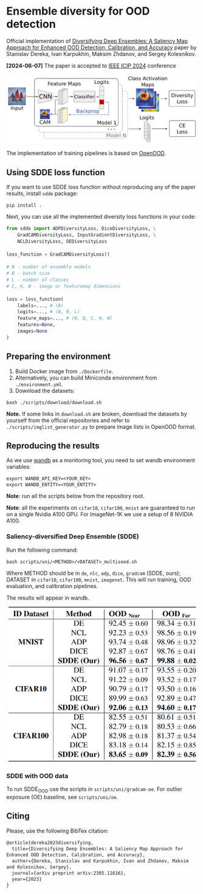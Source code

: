 # Ensemble diversity for OOD detection

Official implementation of [Diversifying Deep Ensembles: A Saliency Map Approach for Enhanced OOD Detection, Calibration, and Accuracy](https://arxiv.org/abs/2305.11616) paper by Stanislav Dereka, Ivan Karpukhin, Maksim Zhdanov, and Sergey Kolesnikov.

**[2024-06-07]** The paper is accepted to [IEEE ICIP 2024](https://2024.ieeeicip.org/) conference

<p align="center">
    <img src="images/sdde.png" alt="drawing" width="500"/>
</p>

The implementation of training pipelines is based on [OpenOOD](https://github.com/Jingkang50/OpenOOD).

## Using SDDE loss function

If you want to use SDDE loss function without reproducing
any of the paper results, install `sdde` package:

```shell
pip install .
```

Next, you can use all the implemented diversity loss functions in your code:

```python
from sdde import ADPDiversityLoss, DiceDiversityLoss, \
    GradCAMDiversityLoss, InputGradientDiversityLoss, \
    NCLDiversityLoss, OEDiversityLoss

loss_function = GradCAMDiversityLoss()

# N - number of ensemble models
# B - batch size
# L - number of classes
# C, H, W - image or featuremap dimensions

loss = loss_function(
    labels=..., # (B)
    logits=..., # (N, B, L)
    feature_maps=..., # (N, B, C, H, W) 
    features=None,
    images=None
)
```

## Preparing the environment

1. Build Docker image from `./Dockerfile`.
2. Alternatively, you can build Miniconda environment from `./environment.yml`.
3. Download the datasets:
```shell
bash ./scripts/download/download.sh
```

**Note.** If some links in `download.sh` are broken, 
download the datasets by yourself from the official
repositories and refer to `./scripts/imglist_generator.py`
to prepare image lists in OpenOOD format.

## Reproducing the results

As we use [wandb](https://wandb.ai/) as a monitoring tool, you need to set wandb environment variables:

```shell
export WANDB_API_KEY=<YOUR_KEY>
export WANDB_ENTITY=<YOUR_ENTITY>
```

**Note**: run all the scripts below from the repository root.

**Note**: all the experiments on `cifar10`, `cifar100`, `mnist` are guaranteed to run on a single Nvidia A100 GPU. For ImageNet-1K we use a setup of 8 NVIDIA A100.

### Saliency-diversified Deep Ensemble (SDDE)

Run the following command:
```shell
bash scripts/uni/<METHOD>/<DATASET>_multiseed.sh
```

Where METHOD should be in `de`, `nlc`, `adp`, `dice`, `gradcam` (SDDE, ours); DATASET in
`cifar10`, `cifar100`, `mnist`, `imagenet`. This will run training, OOD evaluation, and calibration pipelines.

The results will appear in wandb.

<p align="center">
    <img src="images/ood.png" alt="drawing" width="500"/>
</p>

### SDDE with OOD data

To run SDDE<sub>OOD</sub> use the scripts in `scripts/uni/gradcam-oe`.
For outlier exposure (OE) baseline, see `scripts/uni/oe`.

## Citing

Please, use the following BibTex citation:

```
@article{dereka2023diversifying,
  title={Diversifying Deep Ensembles: A Saliency Map Approach for Enhanced OOD Detection, Calibration, and Accuracy},
  author={Dereka, Stanislav and Karpukhin, Ivan and Zhdanov, Maksim and Kolesnikov, Sergey},
  journal={arXiv preprint arXiv:2305.11616},
  year={2023}
}
```
